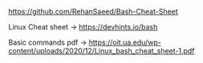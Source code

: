 https://github.com/RehanSaeed/Bash-Cheat-Sheet

Linux Cheat sheet -> https://devhints.io/bash

Basic commands pdf -> https://oit.ua.edu/wp-content/uploads/2020/12/Linux_bash_cheat_sheet-1.pdf


